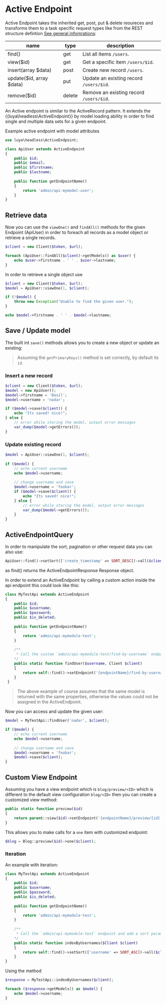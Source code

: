 # Active Endpoint

Active Endpoint takes the inherited get, post, put & delete reoureces and transforms them to a task specific request types like from the REST structure defintion [See general infomrations](README.md):

|name|type|description
|----|----|-------
|find()|get|List all items `/users`.
|view($id)|get|Get a specific item  `/users/$id`.
|insert(array $data)|post|Create new record `/users`.
|update($id, array $data)|put|Update an existing record `/users/$id`.
|remove($id)|delete|Remove an existing record `/users/$id`.

An Active endpoint is similar to the ActiveRecord pattern. It extends the {{luya\headless\ActiveEndpoint}} by model loading ability in order to find single and multiple data sets for a given endpoint.

Example active endpoint with model attributes

```php
use luya\headless\ActiveEndpoint;

class ApiUser extends ActiveEndpoint
{
    public $id;
    public $email;
    public $firstname;
    public $lastname;
    
    public function getEndpointName()
    {
        return 'admin/api-mymodel-user';
    }
}
```

## Retrieve data

Now you can use the `viewOne()` and `findAll()` methods for the given Endpoint (ApiUser) in order to foreach all records as a model object or retrieve a single records.

```php
$client = new Client($token, $url);

foreach (ApiUser::findAll($client)->getModels() as $user) {
    echo $user->firstname . ' ' . $user->lastname;
}
```

In order to retrieve a single object use

```php
$client = new Client($token, $url);
$model = ApiUser::viewOne(1, $client);

if (!$model) {
    throw new Exception("Unable to find the given user.");
}

echo $model->firstname . ' ' . $model->lastname;
```

## Save / Update model

The built int `save()` methods allows you to create a new object or update an existing:

> Assuming the `getPrimaryKeys()` method is set correctly, by default its `id`.

### Insert a new record

```php
$client = new Client($token, $url);
$model = new ApiUser();
$model->firstname = 'Basil';
$model->username = 'nadar';

if ($model->save($client)) {
    echo "Its saved! nice!";
} else {
    // error while storing the model, output error messages
    var_dump($model->getErrors());
}
```

### Update existing record

```php
$model = ApiUser::viewOne(1, $client);
 
if ($model) {
    // echo current username
    echo $model->username;
    
    // change username and save
    $model->username = 'foobar';
    if ($model->save($client)) {
        echo "Its saved! nice!";
    } else {
        // error while storing the model, output error messages
        var_dump($model->getErrors());
    }
}
```

## ActiveEndpointQuery

In order to manipulate the sort, pagination or other request data you can also use:

```php
ApiUser::find()->setSort(['create_timestamp' => SORT_DESC])->all($client);
```
 
as find() returns the ActiveEndpointResponse Response object.
 
In order to extend an ActiveEndpoint by calling a custom action inside the api endpoint this could look like this:
 
```php
class MyTestApi extends ActiveEndpoint
{
    public $id;
    public $username;
    public $password;
    public $is_deleted;
    
    public function getEndpointName()
    {
        return 'admin/api-mymodule-test';
    }
    
    /**
     * Call the custom `admin/api-mymodule-test/find-by-username` endpoint and assign the value into the MyTestApi model. 
    */
    public static function findUser($username, Client $client)
    {
        return self::find()->setEndpoint('{endpointName}/find-by-username')->setArgs(['username' => $username])->one($client);
    }
 }
```
 
> The above example of course assumes that the same model is returned with the same properties, otherwise the values could not be assigned in the ActiveEndpoint.

Now you can access and update the given user:

```php
$model = MyTestApi::findUser('nadar', $client);

if ($model) {
    // echo current username
    echo $model->username;
    
    // change username and save
    $model->username = 'foobar';
    $model->save($client);
}
```

## Custom View Endpoint

Assuming you have a view endpoint which is `blog/preview/<ID>` which is different to the default view configuration `blog/<ID>` then you can create a customized view method:

```php
public static function preview($id)
{
    return parent::view($id)->setEndpoint('{endpointName}/preview/{id}');
}
```

This allows you to make calls for a `one` item with customized endpoint:

```php
$blog = Blog::preview($id)->one($client);
```

### Iteration

An example with iteration:

```php
class MyTestApi extends ActiveEndpoint
{
    public $id;
    public $username;
    public $password;
    public $is_deleted;
    
    public function getEndpointName()
    {
        return 'admin/api-mymodule-test';
    }
    
    /**
     * Call the `admin/api-mymodule-test` endpoint and add a sort param.
    */
    public static function indexByUsernames($Client $client)
    {
        return self::find()->setSort(['username' => SORT_ASC])->all($client);
    }
}
```

Using the method 

```php
$response = MyTestApi::indexByUsernames($client);

foreach ($response->getModels() as $model) {
    echo $model->username;
}
``` 
